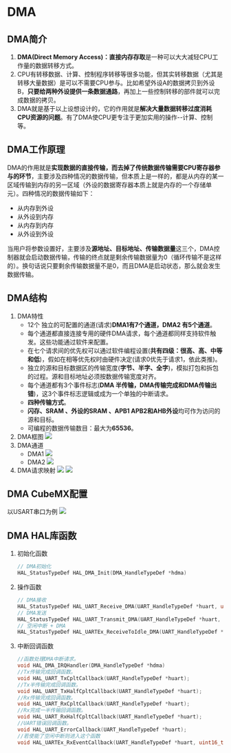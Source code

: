 # DMA

## DMA简介

1. **DMA(Direct Memory Access)：直接内存存取**是一种可以大大减轻CPU工作量的数据转移方式。
2. CPU有转移数据、计算、控制程序转移等很多功能，但其实转移数据（尤其是转移大量数据）是可以不需要CPU参与。比如希望外设A的数据拷贝到外设B，**只要给两种外设提供一条数据通路**，再加上一些控制转移的部件就可以完成数据的拷贝。
3. DMA就是基于以上设想设计的，它的作用就是**解决大量数据转移过度消耗CPU资源的问题**。有了DMA使CPU更专注于更加实用的操作--计算、控制等。

## DMA工作原理

DMA的作用就是**实现数据的直接传输，而去掉了传统数据传输需要CPU寄存器参与的环节**，主要涉及四种情况的数据传输，但本质上是一样的，都是从内存的某一区域传输到内存的另一区域（外设的数据寄存器本质上就是内存的一个存储单元）。四种情况的数据传输如下：

- 从内存到外设
- 从外设到内存
- 从内存到内存
- 从外设到外设
  
当用户将参数设置好，主要涉及**源地址、目标地址、传输数据量**这三个，DMA控制器就会启动数据传输，传输的终点就是剩余传输数据量为0（循环传输不是这样的）。换句话说只要剩余传输数据量不是0，而且DMA是启动状态，那么就会发生数据传输。

## DMA结构

1. DMA特性
      - 12个 独立的可配置的通道(请求)**DMA1有7个通道，DMA2 有5个通道**。
      - 每个通道都直接连接专用的硬件DMA请求，每个通道都同样支持软件触发。这些功能通过软件来配置。
      - 在七个请求间的优先权可以通过软件编程设置(**共有四级：很高、高、中等和低**)，假如在相等优先权时由硬件决定(请求0优先于请求1，依此类推)。
      - 独立的源和目标数据区的传输宽度(**字节、半字、全字**)，模拟打包和拆包的过程。源和目标地址必须按数据传输宽度对齐。
      - 每个通道都有3个事件标志(**DMA 半传输，DMA传输完成和DMA传输出错**)，这3个事件标志逻辑或成为一个单独的中断请求。
      - **四种传输方式**。
      - **闪存、SRAM 、外设的SRAM 、APB1 APB2和AHB外设**均可作为访问的源和目标。 
      - 可编程的数据传输数目：最大为**65536**。
2. DMA框图
      ![](assets/Snipaste_2023-10-19_20-11-16.png)
3. DMA通道
      - DMA1
       ![](assets/Snipaste_2023-10-19_20-35-32.png)
      - DMA2
       ![](assets/Snipaste_2023-10-19_20-35-41.png)
4. DMA请求映射
      ![](assets/Snipaste_2023-10-19_20-19-37.png)
      ![](assets/Snipaste_2023-10-19_20-19-47.png)

## DMA CubeMX配置

以USART串口为例
![](assets\Snipaste_2024-08-05_13-36-01.png)

## DMA HAL库函数

1. 初始化函数
   ```C
   // DMA初始化
   HAL_StatusTypeDef HAL_DMA_Init(DMA_HandleTypeDef *hdma)
   ```
2. 操作函数
   ```C
   // DMA接收
   HAL_StatusTypeDef HAL_UART_Receive_DMA(UART_HandleTypeDef *huart, uint8_t *pData, uint16_t Size)   
   // DMA发送
   HAL_StatusTypeDef HAL_UART_Transmit_DMA(UART_HandleTypeDef *huart, const uint8_t *pData, uint16_t Size)  
   // 空闲中断 + DMA
   HAL_StatusTypeDef HAL_UARTEx_ReceiveToIdle_DMA(UART_HandleTypeDef *huart, uint8_t *pData, uint16_t Size)   
   ```
3. 中断回调函数
   ```C
   //函数处理DMA中断请求。
   void HAL_DMA_IRQHandler(DMA_HandleTypeDef *hdma)      
   //Tx传输完成回调函数。             
   void HAL_UART_TxCpltCallback(UART_HandleTypeDef *huart);        
   //Tx半传输完成回调函数。        
   void HAL_UART_TxHalfCpltCallback(UART_HandleTypeDef *huart);      
   //Rx传输完成回调函数。      
   void HAL_UART_RxCpltCallback(UART_HandleTypeDef *huart);                
   //Rx完成一半传输回调函数。
   void HAL_UART_RxHalfCpltCallback(UART_HandleTypeDef *huart);      
   //UART错误回调函数。      
   void HAL_UART_ErrorCallback(UART_HandleTypeDef *huart);           
   //若使能了空闲中断则进入这个函数     
   void HAL_UARTEx_RxEventCallback(UART_HandleTypeDef *huart, uint16_t Size)  
   ```